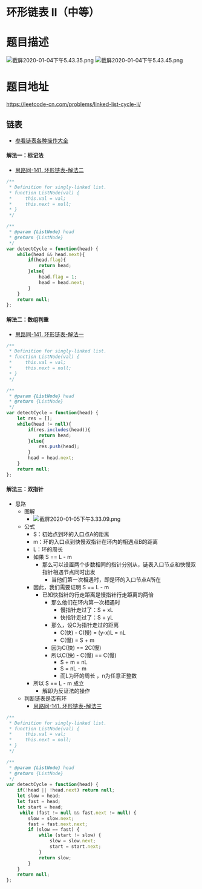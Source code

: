 # 环形链表 II（中等）
# 题目描述
![截屏2020-01-04下午5.43.35.png](https://pic.leetcode-cn.com/8ef994c68092af56a9e30308ccbec734fc27dafdca341322495ecfde3e937f99-%E6%88%AA%E5%B1%8F2020-01-04%E4%B8%8B%E5%8D%885.43.35.png)
![截屏2020-01-04下午5.43.45.png](https://pic.leetcode-cn.com/e12f6973a2faf20331ce336ef5022675e130edaebdecaad3249e586a0ce44db2-%E6%88%AA%E5%B1%8F2020-01-04%E4%B8%8B%E5%8D%885.43.45.png)
# 题目地址
<https://leetcode-cn.com/problems/linked-list-cycle-ii/>
## 链表
+ [参看链表各种操作大全](https://github.com/Alex660/Algorithms-and-data-structures/blob/master/algo/%E9%93%BE%E8%A1%A8_linkedList.md)
#### 解法一：标记法
+ [思路同-141. 环形链表-解法二](https://leetcode-cn.com/problems/linked-list-cycle/solution/141-huan-xing-lian-biao-by-alexer-660/)
```javascript
/**
 * Definition for singly-linked list.
 * function ListNode(val) {
 *     this.val = val;
 *     this.next = null;
 * }
 */

/**
 * @param {ListNode} head
 * @return {ListNode}
 */
var detectCycle = function(head) {
    while(head && head.next){
        if(head.flag){
            return head;
        }else{
            head.flag = 1;
            head = head.next;
        }
    }
    return null;
};
```
#### 解法二：数组判重
+ [思路同-141. 环形链表-解法一](https://leetcode-cn.com/problems/linked-list-cycle/solution/141-huan-xing-lian-biao-by-alexer-660/)
```javascript
/**
 * Definition for singly-linked list.
 * function ListNode(val) {
 *     this.val = val;
 *     this.next = null;
 * }
 */

/**
 * @param {ListNode} head
 * @return {ListNode}
 */
var detectCycle = function(head) {
    let res = [];
    while(head != null){
        if(res.includes(head)){
            return head;
        }else{
            res.push(head);
        }
        head = head.next;
    }
    return null;
};
```
#### 解法三：双指针
+ 思路
  + 图解
    + ![截屏2020-01-05下午3.33.09.png](https://pic.leetcode-cn.com/a9c06dc433fdf11b37d6dcee52660e1657472418e3258d6ddae2abb1d6c09bb0-%E6%88%AA%E5%B1%8F2020-01-05%E4%B8%8B%E5%8D%883.33.09.png)
  + 公式
    + S：初始点到环的入口点A的距离
    + m：环的入口点到快慢双指针在环内的相遇点B的距离
    + L：环的周长
    + 如果 S == L - m
      + 那么可以设置两个步数相同的指针分别从，链表入口节点和快慢双指针相遇节点同时出发
        + 当他们第一次相遇时，即是环的入口节点A所在
    + 因此，我们需要证明 S == L - m 
      + 已知快指针的行走距离是慢指针行走距离的两倍
        + 那么他们在环内第一次相遇时
          + 慢指针走过了：S + xL
          + 快指针走过了：S + yL
        + 那么，设C为指针走过的距离
          + C(快) - C(慢) = (y-x)L = nL
          + C(慢) = S + m
        + 因为C(快) == 2C(慢)
        + 所以C(快) - C(慢) == C(慢)
          + S + m = nL
          + S  = nL - m
          + 而L为环的周长 ，n为任意正整数
    + 所以 S == L - m 成立
      + 解即为反证法的操作
  + 判断链表是否有环
    + [思路同-141. 环形链表-解法三](https://leetcode-cn.com/problems/linked-list-cycle/solution/141-huan-xing-lian-biao-by-alexer-660/)
```javascript
/**
 * Definition for singly-linked list.
 * function ListNode(val) {
 *     this.val = val;
 *     this.next = null;
 * }
 */

/**
 * @param {ListNode} head
 * @return {ListNode}
 */
var detectCycle = function(head) {
    if(!head || !head.next) return null;
    let slow = head;
    let fast = head;
    let start = head;
     while (fast != null && fast.next != null) {
        slow = slow.next;
        fast = fast.next.next;
        if (slow == fast) {
            while (start != slow) {
                slow = slow.next;
                start = start.next;
            }
            return slow;
        }
    }
    return null;
};
```